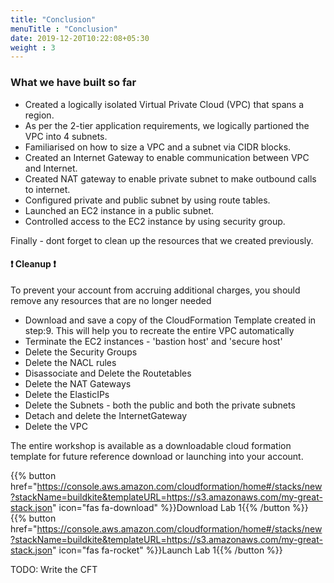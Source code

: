 ```yaml
---
title: "Conclusion"
menuTitle : "Conclusion"
date: 2019-12-20T10:22:08+05:30
weight : 3
---
```

### What we have built so far

- Created a logically isolated Virtual Private Cloud (VPC) that spans a region.
- As per the 2-tier application requirements, we logically partioned the VPC into 4 subnets.
- Familiarised on how to size a VPC and a subnet via CIDR blocks.
- Created an Internet Gateway to enable communication between VPC and Internet.
- Created NAT gateway to enable private subnet to make outbound calls to internet.
- Configured private and public subnet by using route tables.  
- Launched an EC2 instance in a public subnet.
- Controlled access to the EC2 instance by using security group.

Finally - dont forget to clean up the resources that we created previously.

#### ❗ Cleanup ❗

To prevent your account from accruing additional charges, you should remove any resources that are no longer needed

- Download and save a copy of the CloudFormation Template created in step:9. This will help you to recreate the entire VPC automatically
- Terminate the EC2 instances - 'bastion host' and 'secure host'
- Delete the Security Groups
- Delete the NACL rules
- Disassociate and Delete the Routetables
- Delete the NAT Gateways
- Delete the ElasticIPs
- Delete the Subnets - both the public and both the private subnets
- Detach and delete the InternetGateway
- Delete the VPC

The entire workshop is available as a downloadable cloud formation template for future reference download or launching into your account.

{{% button href="https://console.aws.amazon.com/cloudformation/home#/stacks/new?stackName=buildkite&templateURL=https://s3.amazonaws.com/my-great-stack.json" icon="fas fa-download" %}}Download Lab 1{{% /button %}}
{{% button href="https://console.aws.amazon.com/cloudformation/home#/stacks/new?stackName=buildkite&templateURL=https://s3.amazonaws.com/my-great-stack.json" icon="fas fa-rocket" %}}Launch Lab 1{{% /button %}}

TODO: Write the CFT